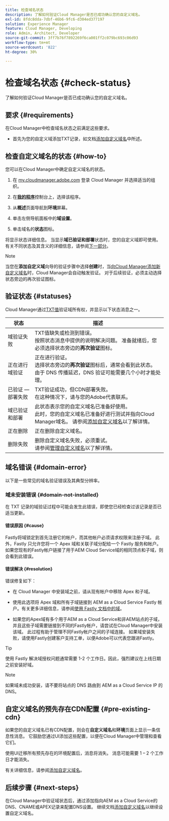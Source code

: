 ```yaml
---
title: 检查域名状态
description: 了解如何验证Cloud Manager是否已成功确认您的自定义域名。
exl-id: 8fdc8dda-7dbf-46b6-9fc6-d304ed377197
solution: Experience Manager
feature: Cloud Manager, Developing
role: Admin, Architect, Developer
source-git-commit: 3ff7b76f7892269f6ca001ff2c079bc693c06d93
workflow-type: tm+mt
source-wordcount: '822'
ht-degree: 30%

---
```



# 检查域名状态 {#check-status}

了解如何验证Cloud Manager是否已成功确认您的自定义域名。

## 要求 {#requirements}

在Cloud Manager中检查域名状态之前满足这些要求。

* 首先为您的自定义域添加TXT记录，如文档[添加自定义域名](/help/implementing/cloud-manager/custom-domain-names/add-custom-domain-name.md)中所述。

## 检查自定义域名的状态 {#how-to}

您可以在Cloud Manager中确定自定义域名的状态。

1. 在 [my.cloudmanager.adobe.com](https://my.cloudmanager.adobe.com/) 登录 Cloud Manager 并选择适当的组织。

1. 在&#x200B;**[我的程序](/help/implementing/cloud-manager/navigation.md#my-programs)**&#x200B;控制台上，选择该程序。

1. 从&#x200B;**概述**&#x200B;页面导航到&#x200B;**环境**&#x200B;屏幕。

1. 单击左侧导航面板中的&#x200B;**域设置**。

1. 单击域名的&#x200B;**状态**&#x200B;图标。

将显示状态详细信息。 当显示&#x200B;**域已验证和部署**&#x200B;状态时，您的自定义域即可使用。 有关不同状态及其含义的详细信息，请参阅[下一部分](#statuses)。

>[!NOTE]
>
>当您在&#x200B;**添加自定义域**&#x200B;向导的验证步骤中选择&#x200B;**创建**&#x200B;时，当[向Cloud Manager添加新自定义域名](/help/implementing/cloud-manager/custom-domain-names/add-custom-domain-name.md)时，Cloud Manager会自动触发验证。 对于后续验证，必须主动选择状态旁边的再次验证图标。

## 验证状态 {#statuses}

Cloud Manager通过[TXT值](/help/implementing/cloud-manager/custom-domain-names/add-custom-domain-name.md)验证域所有权，并显示以下状态消息之一。

| 状态 | 描述 |
| --- | --- |
| 域验证失败 | TXT值缺失或检测到错误。<br>按照状态消息中提供的说明解决问题。 准备就绪后，您必须选择状态旁边的&#x200B;**再次验证**&#x200B;图标。 |
| 正在进行域验证 | 正在进行验证。<br>选择状态旁边的&#x200B;**再次验证**&#x200B;图标后，通常会看到此状态。 由于 DNS 传播延迟，DNS 验证可能需要几个小时才能处理。 |
| 已验证 — 部署失败 | TXT验证成功，但CDN部署失败。<br>在这种情况下，请与您的Adobe代表联系。 |
| 域已验证和部署 | 此状态表示您的自定义域名已准备好使用。<br>此时，您的自定义域名已准备好进行测试并指向Cloud Manager域名。 请参阅[添加自定义域名](/help/implementing/cloud-manager/custom-domain-names/add-custom-domain-name.md)以了解详情。 |
| 正在删除 | 正在删除自定义域名。 |
| 删除失败 | 删除自定义域名失败，必须重试。<br>请参阅[管理自定义域名](/help/implementing/cloud-manager/custom-domain-names/managing-custom-domain-names.md)以了解详情。 |


## 域名错误 {#domain-error}

以下是一些常见的域名验证错误及其典型分辨率。

### 域未安装错误 {#domain-not-installed}

在 TXT 记录的域验证过程中可能会发生此错误，即使您已经检查过该记录是否已适当更新。

#### 错误原因 {#cause}

Fastly将域锁定到首先注册它的帐户，而其他帐户必须请求权限来注册子域。 此外，Fastly 只允许您将一个 Apex 域和关联子域分配给一个 Fastly 服务和帐户。如果您现有的Fastly帐户链接了用于AEM Cloud Service域的相同顶点和子域，则会看到此错误。

#### 错误解决 {#resolution}

错误修复如下：

* 在 Cloud Manager 中安装域之前，请从现有帐户中移除 Apex 和子域。

* 使用此选项将 Apex 域和所有子域链接到 AEM as a Cloud Service Fastly 帐户。有关更多详细信息，请参阅[使用 Fastly 文档中的域](https://docs.fastly.com/en/guides/working-with-domains)。

* 如果您的Apex域有多个用于AEM as a Cloud Service和非AEM站点的子域，并且这些子域需要链接到不同的Fastly帐户，请尝试在Cloud Manager中安装该域。 此过程有助于管理不同Fastly帐户之间的子域连接。 如果域安装失败，请使用Fastly创建客户支持工单，以便Adobe可以代表您跟进Fastly。

>[!TIP]
>
>使用 Fastly 解决域授权问题通常需要 1-2 个工作日。因此，强烈建议在上线日期之前安装好域。

>[!NOTE]
>
>如果域未成功安装，请不要将站点的 DNS 路由到 AEM as a Cloud Service IP 的 DNS。

## 自定义域名的预先存在CDN配置 {#pre-existing-cdn}

如果您的自定义域名已有CDN配置，则会在&#x200B;**自定义域名**&#x200B;和&#x200B;**环境**&#x200B;页面上显示一条信息性消息。 它鼓励您通过UI添加这些配置，以便在Cloud Manager中管理和查看它们。

使用UI迁移所有预先存在的环境配置后，消息将消失。 消息可能需要 1 – 2 个工作日才能消失。

有关详细信息，请参阅[添加自定义域名](/help/implementing/cloud-manager/custom-domain-names/add-custom-domain-name.md)。

## 后续步骤 {#next-steps}

在Cloud Manager中验证域状态后，通过添加指向AEM as a Cloud Service的DNS、CNAME或APEX记录来配置DNS设置。 继续文档[添加自定义域名](/help/implementing/cloud-manager/custom-domain-names/add-custom-domain-name.md)以继续设置自定义域名。
